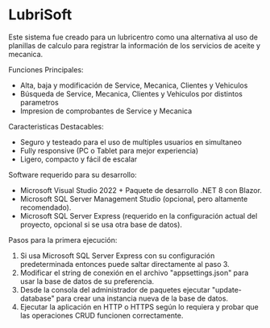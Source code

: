 # LubriSoft

Este sistema fue creado para un lubricentro como una alternativa al uso de planillas de calculo para registrar la información de los servicios de aceite y mecanica. 

Funciones Principales:
- Alta, baja y modificación de Service, Mecanica, Clientes y Vehiculos
- Búsqueda de Service, Mecanica, Clientes y Vehiculos por distintos parametros
- Impresion de comprobantes de Service y Mecanica

Caracteristicas Destacables:
- Seguro y testeado para el uso de multiples usuarios en simultaneo
- Fully responsive (PC o Tablet para mejor experiencia)
- Ligero, compacto y fácil de escalar

Software requerido para su desarrollo:
- Microsoft Visual Studio 2022 + Paquete de desarrollo .NET 8 con Blazor.
- Microsoft SQL Server Management Studio (opcional, pero altamente recomendado).
- Microsoft SQL Server Express (requerido en la configuración actual del proyecto, opcional si se usa otra base de datos).

Pasos para la primera ejecución:

1) Si usa Microsoft SQL Server Express con su configuración predeterminada entonces puede saltar directamente al paso 3.
2) Modificar el string de conexión en el archivo "appsettings.json" para usar la base de datos de su preferencia.
3) Desde la consola del administrador de paquetes ejecutar "update-database" para crear una instancia nueva de la base de datos.
4) Ejecutar la aplicación en HTTP o HTTPS según lo requiera y probar que las operaciones CRUD funcionen correctamente.

